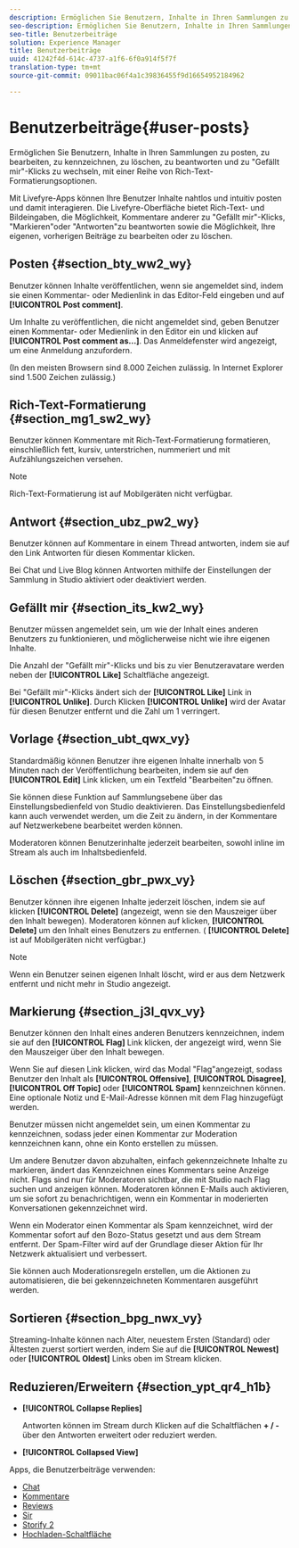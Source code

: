 ```yaml
---
description: Ermöglichen Sie Benutzern, Inhalte in Ihren Sammlungen zu posten, zu bearbeiten, zu kennzeichnen, zu löschen, zu beantworten und zu "Gefällt mir"-Klicks zu wechseln, mit einer Reihe von Rich-Text-Formatierungsoptionen.
seo-description: Ermöglichen Sie Benutzern, Inhalte in Ihren Sammlungen zu posten, zu bearbeiten, zu kennzeichnen, zu löschen, zu beantworten und zu "Gefällt mir"-Klicks zu wechseln, mit einer Reihe von Rich-Text-Formatierungsoptionen.
seo-title: Benutzerbeiträge
solution: Experience Manager
title: Benutzerbeiträge
uuid: 41242f4d-614c-4737-a1f6-6f0a914f5f7f
translation-type: tm+mt
source-git-commit: 09011bac06f4a1c39836455f9d16654952184962

---
```



# Benutzerbeiträge{#user-posts}

Ermöglichen Sie Benutzern, Inhalte in Ihren Sammlungen zu posten, zu bearbeiten, zu kennzeichnen, zu löschen, zu beantworten und zu "Gefällt mir"-Klicks zu wechseln, mit einer Reihe von Rich-Text-Formatierungsoptionen.

Mit Livefyre-Apps können Ihre Benutzer Inhalte nahtlos und intuitiv posten und damit interagieren. Die Livefyre-Oberfläche bietet Rich-Text- und Bildeingaben, die Möglichkeit, Kommentare anderer zu "Gefällt mir"-Klicks, "Markieren"oder "Antworten"zu beantworten sowie die Möglichkeit, Ihre eigenen, vorherigen Beiträge zu bearbeiten oder zu löschen.

## Posten {#section_bty_ww2_wy}

Benutzer können Inhalte veröffentlichen, wenn sie angemeldet sind, indem sie einen Kommentar- oder Medienlink in das Editor-Feld eingeben und auf **[!UICONTROL Post comment]**.

Um Inhalte zu veröffentlichen, die nicht angemeldet sind, geben Benutzer einen Kommentar- oder Medienlink in den Editor ein und klicken auf **[!UICONTROL Post comment as…]**. Das Anmeldefenster wird angezeigt, um eine Anmeldung anzufordern.

(In den meisten Browsern sind 8.000 Zeichen zulässig. In Internet Explorer sind 1.500 Zeichen zulässig.)

## Rich-Text-Formatierung {#section_mg1_sw2_wy}

Benutzer können Kommentare mit Rich-Text-Formatierung formatieren, einschließlich fett, kursiv, unterstrichen, nummeriert und mit Aufzählungszeichen versehen.

>[!NOTE]
>
>Rich-Text-Formatierung ist auf Mobilgeräten nicht verfügbar.

## Antwort {#section_ubz_pw2_wy}

Benutzer können auf Kommentare in einem Thread antworten, indem sie auf den Link Antworten für diesen Kommentar klicken.

Bei Chat und Live Blog können Antworten mithilfe der Einstellungen der Sammlung in Studio aktiviert oder deaktiviert werden.

## Gefällt mir {#section_its_kw2_wy}

Benutzer müssen angemeldet sein, um wie der Inhalt eines anderen Benutzers zu funktionieren, und möglicherweise nicht wie ihre eigenen Inhalte.

Die Anzahl der "Gefällt mir"-Klicks und bis zu vier Benutzeravatare werden neben der **[!UICONTROL Like]** Schaltfläche angezeigt.

Bei "Gefällt mir"-Klicks ändert sich der **[!UICONTROL Like]** Link in **[!UICONTROL Unlike]**. Durch Klicken **[!UICONTROL Unlike]** wird der Avatar für diesen Benutzer entfernt und die Zahl um 1 verringert.

## Vorlage     {#section_ubt_qwx_vy}

Standardmäßig können Benutzer ihre eigenen Inhalte innerhalb von 5 Minuten nach der Veröffentlichung bearbeiten, indem sie auf den **[!UICONTROL Edit]** Link klicken, um ein Textfeld "Bearbeiten"zu öffnen.

Sie können diese Funktion auf Sammlungsebene über das Einstellungsbedienfeld von Studio deaktivieren. Das Einstellungsbedienfeld kann auch verwendet werden, um die Zeit zu ändern, in der Kommentare auf Netzwerkebene bearbeitet werden können.

Moderatoren können Benutzerinhalte jederzeit bearbeiten, sowohl inline im Stream als auch im Inhaltsbedienfeld.

## Löschen {#section_gbr_pwx_vy}

Benutzer können ihre eigenen Inhalte jederzeit löschen, indem sie auf klicken **[!UICONTROL Delete]** (angezeigt, wenn sie den Mauszeiger über den Inhalt bewegen). Moderatoren können auf klicken, **[!UICONTROL Delete]** um den Inhalt eines Benutzers zu entfernen. ( **[!UICONTROL Delete]** ist auf Mobilgeräten nicht verfügbar.)

>[!NOTE]
>
>Wenn ein Benutzer seinen eigenen Inhalt löscht, wird er aus dem Netzwerk entfernt und nicht mehr in Studio angezeigt.

## Markierung {#section_j3l_qvx_vy}

Benutzer können den Inhalt eines anderen Benutzers kennzeichnen, indem sie auf den **[!UICONTROL Flag]** Link klicken, der angezeigt wird, wenn Sie den Mauszeiger über den Inhalt bewegen.

Wenn Sie auf diesen Link klicken, wird das Modal "Flag"angezeigt, sodass Benutzer den Inhalt als **[!UICONTROL Offensive]**, **[!UICONTROL Disagree]**, **[!UICONTROL Off Topic]** oder **[!UICONTROL Spam]** kennzeichnen können. Eine optionale Notiz und E-Mail-Adresse können mit dem Flag hinzugefügt werden.

Benutzer müssen nicht angemeldet sein, um einen Kommentar zu kennzeichnen, sodass jeder einen Kommentar zur Moderation kennzeichnen kann, ohne ein Konto erstellen zu müssen.

Um andere Benutzer davon abzuhalten, einfach gekennzeichnete Inhalte zu markieren, ändert das Kennzeichnen eines Kommentars seine Anzeige nicht. Flags sind nur für Moderatoren sichtbar, die mit Studio nach Flag suchen und anzeigen können. Moderatoren können E-Mails auch aktivieren, um sie sofort zu benachrichtigen, wenn ein Kommentar in moderierten Konversationen gekennzeichnet wird.

Wenn ein Moderator einen Kommentar als Spam kennzeichnet, wird der Kommentar sofort auf den Bozo-Status gesetzt und aus dem Stream entfernt. Der Spam-Filter wird auf der Grundlage dieser Aktion für Ihr Netzwerk aktualisiert und verbessert.

Sie können auch Moderationsregeln erstellen, um die Aktionen zu automatisieren, die bei gekennzeichneten Kommentaren ausgeführt werden.

## Sortieren {#section_bpg_nwx_vy}

Streaming-Inhalte können nach Alter, neuestem Ersten (Standard) oder Ältesten zuerst sortiert werden, indem Sie auf die **[!UICONTROL Newest]** oder **[!UICONTROL Oldest]** Links oben im Stream klicken.

## Reduzieren/Erweitern {#section_ypt_qr4_h1b}

* **[!UICONTROL Collapse Replies]**

   Antworten können im Stream durch Klicken auf die Schaltflächen **+ / -** über den Antworten erweitert oder reduziert werden.

* **[!UICONTROL Collapsed View]**



Apps, die Benutzerbeiträge verwenden:

* [Chat](/help/using/c-about-apps/c-chat-app/c-chat-app.md#c_chat_app)
* [Kommentare](/help/using/c-about-apps/c-comments/c-comments.md)
* [Reviews](/help/using/c-about-apps/c-reviews-app/c-reviews-app.md#c_reviews_app)
* [Sir](/help/using/c-about-apps/c-sidenotes-app/c-sidenotes-app.md#c_sidenotes_app)
* [Storify 2](/help/using/c-about-apps/c-storify2/c-storify2.md#c_storify2)
* [Hochladen-Schaltfläche](/help/using/c-about-apps/c-upload-button-app/c-upload-button-app.md#c_upload_button_app)

